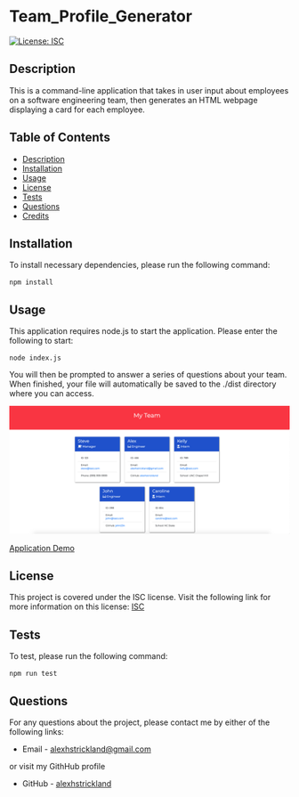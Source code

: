 # Team_Profile_Generator

  [![License: ISC](https://img.shields.io/badge/License-ISC-blue.svg)](https://opensource.org/licenses/ISC)

  ## Description
  This is a command-line application that takes in user input about employees on a software engineering team, then generates an HTML webpage displaying a card for each employee.

  ## Table of Contents

  * [Description](#Description)
  * [Installation](#Installation)
  * [Usage](#Usage)
  * [License](#License)
  * [Tests](#Tests)
  * [Questions](#Questions)
  * [Credits](#Credits)

  ## Installation

  To install necessary dependencies, please run the following command:
  ```
  npm install
  ```

  ## Usage
  This application requires node.js to start the application. Please enter the following to start:
  ```
  node index.js
  ``` 
  You will then be prompted to answer a series of questions about your team. When finished, your file will automatically be saved to the ./dist directory where you can access.  

  ![Team_Profile_Generator](assets/images/screenshot_website.png)

  [Application Demo](https://drive.google.com/file/d/1RGEc_5pBQUNxRwyp3G-egPaOnpf7I_lH/view?usp=sharing)


  ## License
  This project is covered under the ISC license. Visit the following link for more information on this license: [ISC](https://opensource.org/licenses/ISC)

  ## Tests
  To test, please run the following command:
  ```
  npm run test
  ```

  ## Questions
  For any questions about the project, please contact me by either of the following links:
  
  * Email - alexhstrickland@gmail.com 
  
  or visit my GithHub profile
  
  * GitHub - [alexhstrickland](https://github.com/alexhstrickland)

